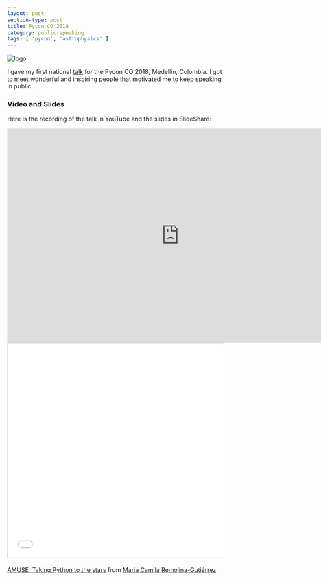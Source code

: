 ```yaml
---
layout: post
section-type: post
title: Pycon CO 2018
category: public-speaking
tags: [ 'pycon', 'astrophysics' ]
---
```


![logo](../../../../img/public-speaking/pyconco2018/logo.png) 

I gave my first national [talk](https://2018.pycon.co/talks/amuse-taking-python-to-the-stars/) for the Pycon CO 2018, Medellin, Colombia. I got to meet wonderful and inspiring people that motivated me to keep speaking in public.

### Video and Slides

Here is the recording of the talk in YouTube and the slides in SlideShare: 

<div class="col-md-12 col-md-offset-1">
    <iframe src="https://www.youtube.com/embed/wSdfzhbVPw0" width="800" height="500" frameborder="0" allow="accelerometer; autoplay; encrypted-media; gyroscope; picture-in-picture" allowfullscreen></iframe>
</div>

<div class="col-md-12 col-md-offset-1">
    <iframe src="//www.slideshare.net/slideshow/embed_code/key/2wIiAiELZ04INl" width="800" height="500" frameborder="0" marginwidth="0" marginheight="0" scrolling="no" style="border:1px solid #CCC; border-width:1px; margin-bottom:5px; max-width: 100%;" allowfullscreen> </iframe> 
</div>

[AMUSE: Taking Python to the stars](https://www.slideshare.net/MariaCamilaRemolinaG/amuse-taking-python-to-the-stars) from [Maria Camila Remolina-Gutiérrez](https://www.slideshare.net/MariaCamilaRemolinaG)



